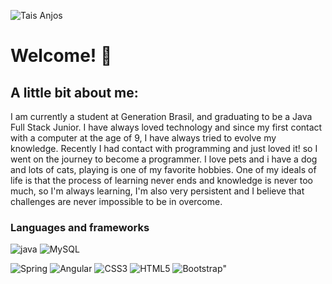 

<!--
**TaisAnjos/TaisAnjos** is a ✨ _special_ ✨ repository because its `README.md` (this file) appears on your GitHub profile.

Here are some ideas to get you started:

- 🔭 I’m currently working on ...
- 🌱 I’m currently learning ...
- 👯 I’m looking to collaborate on ...
- 🤔 I’m looking for help with ...
- 💬 Ask me about ...
- 📫 How to reach me: ...
- 😄 Pronouns: ...
- ⚡ Fun fact: ...
-->
![Tais Anjos](https://user-images.githubusercontent.com/79381531/169381801-f77a485e-bf2f-4046-b70a-70bce30d50fc.gif)
            <h1>Welcome! 👋 </h1>

<h2>A little bit about me:</h2>
I am currently a student at Generation Brasil, and graduating to be a Java Full Stack Junior. 
 I have always loved technology and since my first contact with a computer at the age of 9, I have always tried to evolve my knowledge. Recently I had contact with programming and just loved it! so I went on the journey to become a programmer.
 I love pets and i have a dog and lots of cats, playing is one of my favorite hobbies.
 One of my ideals of life is that the process of learning never ends and knowledge is never too much, so I'm always learning, I'm also very persistent and I believe that challenges are never impossible to be in overcome.
 
<h3>Languages and frameworks </h3>
 <img src="https://img.shields.io/badge/java-%23ED8B00.svg?style=for-the-badge&logo=java&logoColor=white" alt="java"> <img src="https://img.shields.io/badge/mysql-%2300f.svg?style=for-the-badge&logo=mysql&logoColor=white" alt="MySQL">

![Spring](https://img.shields.io/badge/spring-%236DB33F.svg?style=for-the-badge&logo=spring&logoColor=white)
![Angular](https://img.shields.io/badge/angular-%23DD0031.svg?style=for-the-badge&logo=angular&logoColor=white)
![CSS3](https://img.shields.io/badge/css3-%231572B6.svg?style=for-the-badge&logo=css3&logoColor=white)
![HTML5](https://img.shields.io/badge/html5-%23E34F26.svg?style=for-the-badge&logo=html5&logoColor=white)
![Bootstrap](https://img.shields.io/badge/bootstrap-%23563D7C.svg?style=for-the-badge&logo=bootstrap&logoColor=white)"
